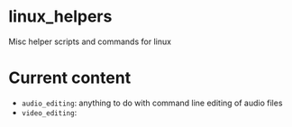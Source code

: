 # linux_helpers
Misc helper scripts and commands for linux

# Current content

- `audio_editing`: anything to do with command line editing of audio files
- `video_editing`: 
